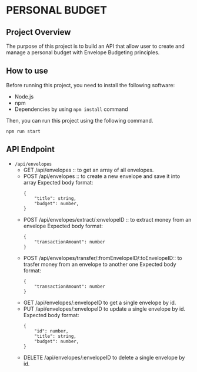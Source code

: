 # PERSONAL BUDGET 

## Project Overview
The purpose of this project is to build an API that allow user to 
create and manage a personal budget with Envelope Budgeting principles.

## How to use 
Before running this project, you need to install the following software:
- Node.js
- npm 
- Dependencies by using ```npm install``` command

Then, you can run this project using the following command.
```
npm run start
```

## API Endpoint 
- `/api/envelopes`
  - GET /api/envelopes :: to get an array of all envelopes.
  - POST /api/envelopes :: to create a new envelope and save it into array
    Expected body format:
    ```
    {
        "title": string,
        "budget": number,
    }
    ```
  - POST /api/envelopes/extract/:envelopeID :: to extract money from an envelope
    Expected body format:
    ```
    {
        "transactionAmount": number
    }
    ```
  - POST /api/envelopes/transfer/:fromEnvelopeID/:toEnvelopeID:: to trasfer money from an envelope to another one
    Expected body format:
    ```
    {
        "transactionAmount": number
    }
    ```
  - GET /api/envelopes/:envelopeID to get a single envelope by id.
  - PUT /api/envelopes/:envelopeID to update a single envelope by id.
    Expected body format:
    ```
    {   
        "id": number,
        "title": string,
        "budget": number,
    }
    ```
  - DELETE /api/envelopes/:envelopeID to delete a single envelope by id.